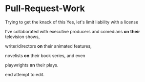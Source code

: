 # Pull-Request-Work
Trying to get the knack of this
Yes, let's limit liability with a license

I’ve collaborated with executive producers and comedians __on__ __their__ television shows, 

writer/directors __on__ their animated features, 

novelists __on__ their book series, and even 

playwrights __on__ their plays.


end attempt to edit.
